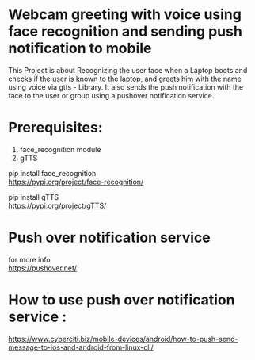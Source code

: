 # Webcam greeting with voice using face recognition and sending push notification to mobile
This Project is about Recognizing the user face when a Laptop boots and checks if the user is known to the laptop, and greets him with the name using voice via gtts - Library. It also sends the push notification with the face to the user or group using a pushover notification service.


# Prerequisites:

1. face_recognition module  
2. gTTS

pip install face_recognition  
https://pypi.org/project/face-recognition/  

pip install gTTS  
https://pypi.org/project/gTTS/  

# Push over notification service  
for more info  
https://pushover.net/  
  
# How to use push over notification service :   
https://www.cyberciti.biz/mobile-devices/android/how-to-push-send-message-to-ios-and-android-from-linux-cli/




